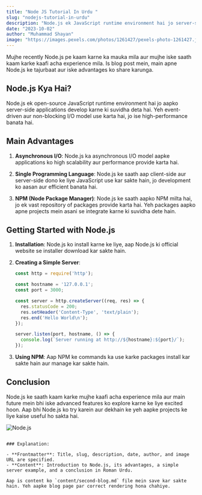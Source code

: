 ```yaml
---
title: "Node JS Tutorial In Urdu "
slug: "nodejs-tutorial-in-urdu"
description: "Node.js ek JavaScript runtime environment hai jo server-side applications ke liye use hota hai. Ye fast aur scalable hai, aur asynchronous programming ko support karta hai. Is blog mein, hum Node.js ke basics aur use cases ko explore karenge."
date: "2023-10-02"
author: "Muhammad Shayan"
image: "https://images.pexels.com/photos/1261427/pexels-photo-1261427.jpeg?auto=compress&cs=tinysrgb&w=1260&h=750&dpr=1"
---
```


Mujhe recently Node.js pe kaam karne ka mauka mila aur mujhe iske saath kaam karke kaafi acha experience mila. Is blog post mein, main apne Node.js ke tajurbaat aur iske advantages ko share karunga.

## Node.js Kya Hai?

Node.js ek open-source JavaScript runtime environment hai jo aapko server-side applications develop karne ki suvidha deta hai. Yeh event-driven aur non-blocking I/O model use karta hai, jo ise high-performance banata hai.

## Main Advantages

1. **Asynchronous I/O**: Node.js ka asynchronous I/O model aapke applications ko high scalability aur performance provide karta hai.
   
2. **Single Programming Language**: Node.js ke saath aap client-side aur server-side dono ke liye JavaScript use kar sakte hain, jo development ko aasan aur efficient banata hai.

3. **NPM (Node Package Manager)**: Node.js ke saath aapko NPM milta hai, jo ek vast repository of packages provide karta hai. Yeh packages aapko apne projects mein asani se integrate karne ki suvidha dete hain.

## Getting Started with Node.js

1. **Installation**: Node.js ko install karne ke liye, aap Node.js ki official website se installer download kar sakte hain.

2. **Creating a Simple Server**:

   ```javascript
   const http = require('http');

   const hostname = '127.0.0.1';
   const port = 3000;

   const server = http.createServer((req, res) => {
     res.statusCode = 200;
     res.setHeader('Content-Type', 'text/plain');
     res.end('Hello World\n');
   });

   server.listen(port, hostname, () => {
     console.log(`Server running at http://${hostname}:${port}/`);
   });
   ```

3. **Using NPM**: Aap NPM ke commands ka use karke packages install kar sakte hain aur manage kar sakte hain.

## Conclusion

Node.js ke saath kaam karke mujhe kaafi acha experience mila aur main future mein bhi iske advanced features ko explore karne ke liye excited hoon. Aap bhi Node.js ko try karein aur dekhain ke yeh aapke projects ke liye kaise useful ho sakta hai.

![Node.js](https://images.pexels.com/photos/1261427/pexels-photo-1261427.jpeg?auto=compress&cs=tinysrgb&w=1260&h=750&dpr=1)
```

### Explanation:

- **Frontmatter**: Title, slug, description, date, author, and image URL are specified.
- **Content**: Introduction to Node.js, its advantages, a simple server example, and a conclusion in Roman Urdu.

Aap is content ko `content/second-blog.md` file mein save kar sakte hain. Yeh aapke blog page par correct rendering hona chahiye.